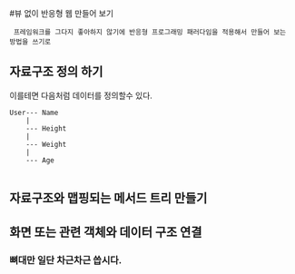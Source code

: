 #뷰 없이 반응형 웹 만들어 보기
```
 프레임워크를 그다지 좋아하지 않기에 반응형 프로그래밍 패러다임을 적용해서 만들어 보는 방법을 쓰기로
```

## 자료구조 정의 하기

이를테면 다음처럼 데이터를 정의할수 있다.
```
User--- Name
    |
    --- Height
    |
    --- Weight
    |
    --- Age
    
```

## 자료구조와 맵핑되는 메서드 트리 만들기


## 화면 또는 관련 객체와 데이터 구조 연결


### 뼈대만 일단 차근차근 씁시다.
